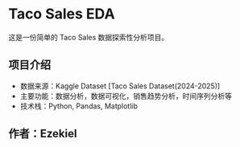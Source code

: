 # Taco Sales EDA

这是一份简单的 Taco Sales 数据探索性分析项目。

## 项目介绍

- 数据来源：Kaggle Dataset [Taco Sales Dataset(2024-2025)]
- 主要功能：数据分析，数据可视化，销售趋势分析，时间序列分析等
- 技术栈：Python, Pandas, Matplotlib

## 作者：Ezekiel

